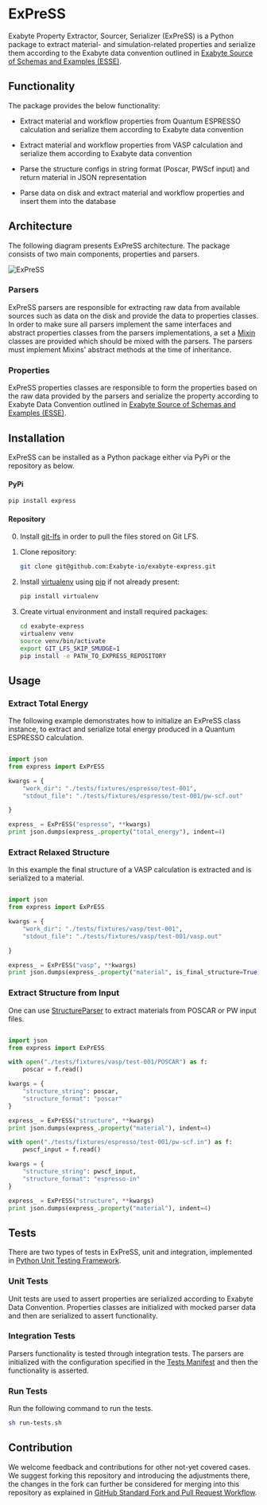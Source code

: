 # ExPreSS

Exabyte Property Extractor, Sourcer, Serializer (ExPreSS) is a Python package to extract material- and simulation-related properties and serialize them according to the Exabyte data convention outlined in [Exabyte Source of Schemas and Examples (ESSE)](https://github.com/Exabyte-io/exabyte-esse). 

## Functionality

The package provides the below functionality:

- Extract material and workflow properties from Quantum ESPRESSO calculation and serialize them according to Exabyte data convention

- Extract material and workflow properties from VASP calculation and serialize them according to Exabyte data convention

- Parse the structure configs in string format (Poscar, PWScf input) and return material in JSON representation

- Parse data on disk and extract material and workflow properties and insert them into the database

## Architecture

The following diagram presents ExPreSS architecture. The package consists of two main components, properties and parsers.

![ExPreSS](https://user-images.githubusercontent.com/10528238/53059542-023a5380-346c-11e9-8f42-5ab018b4f293.png)

### Parsers

ExPreSS parsers are responsible for extracting raw data from available sources such as data on the disk and provide the data to properties classes. In order to make sure all parsers implement the same interfaces and abstract properties classes from the parsers implementations, a set a [Mixin](express/parsers/mixins) classes are provided which should be mixed with the parsers. The parsers must implement Mixins' abstract methods at the time of inheritance.

### Properties

ExPreSS properties classes are responsible to form the properties based on the raw data provided by the parsers and serialize the property according to Exabyte Data Convention outlined in [Exabyte Source of Schemas and Examples (ESSE)](https://github.com/Exabyte-io/exabyte-esse). 

## Installation

ExPreSS can be installed as a Python package either via PyPi or the repository as below.

#### PyPi

```bash
pip install express
```

#### Repository

0. Install [git-lfs](https://help.github.com/articles/installing-git-large-file-storage/) in order to pull the files stored on Git LFS.

1. Clone repository:
    
    ```bash
    git clone git@github.com:Exabyte-io/exabyte-express.git
    ```

2. Install [virtualenv](https://virtualenv.pypa.io/en/stable/) using [pip](https://pip.pypa.io/en/stable/) if not already present:

    ```bash
    pip install virtualenv
    ```

3. Create virtual environment and install required packages:

    ```bash
    cd exabyte-express
    virtualenv venv
    source venv/bin/activate
    export GIT_LFS_SKIP_SMUDGE=1
    pip install -e PATH_TO_EXPRESS_REPOSITORY
    ```

## Usage

### Extract Total Energy

The following example demonstrates how to initialize an ExPreSS class instance, to extract and serialize total energy produced in a Quantum ESPRESSO calculation.

```python

import json
from express import ExPrESS

kwargs = {
    "work_dir": "./tests/fixtures/espresso/test-001",
    "stdout_file": "./tests/fixtures/espresso/test-001/pw-scf.out"

}

express_ = ExPrESS("espresso", **kwargs)
print json.dumps(express_.property("total_energy"), indent=4)

```

### Extract Relaxed Structure

In this example the final structure of a VASP calculation is extracted and is serialized to a material.

```python

import json
from express import ExPrESS

kwargs = {
    "work_dir": "./tests/fixtures/vasp/test-001",
    "stdout_file": "./tests/fixtures/vasp/test-001/vasp.out"

}

express_ = ExPrESS("vasp", **kwargs)
print json.dumps(express_.property("material", is_final_structure=True), indent=4)

```

### Extract Structure from Input

One can use [StructureParser](express/parsers/structure.py) to extract materials from POSCAR or PW input files.

```python

import json
from express import ExPrESS

with open("./tests/fixtures/vasp/test-001/POSCAR") as f:
    poscar = f.read()

kwargs = {
    "structure_string": poscar,
    "structure_format": "poscar"
}

express_ = ExPrESS("structure", **kwargs)
print json.dumps(express_.property("material"), indent=4)

with open("./tests/fixtures/espresso/test-001/pw-scf.in") as f:
    pwscf_input = f.read()

kwargs = {
    "structure_string": pwscf_input,
    "structure_format": "espresso-in"
}

express_ = ExPrESS("structure", **kwargs)
print json.dumps(express_.property("material"), indent=4)

```

## Tests

There are two types of tests in ExPreSS, unit and integration, implemented in [Python Unit Testing Framework](https://docs.python.org/2/library/unittest.html).

### Unit Tests

Unit tests are used to assert properties are serialized according to Exabyte Data Convention. Properties classes are initialized with mocked parser data and then are serialized to assert functionality.

### Integration Tests

Parsers functionality is tested through integration tests. The parsers are initialized with the configuration specified in the [Tests Manifest](./tests/manifest.yaml) and then the functionality is asserted.

### Run Tests

Run the following command to run the tests.

```bash
sh run-tests.sh
```

## Contribution

We welcome feedback and contributions for other not-yet covered cases. We suggest forking this repository and introducing the adjustments there, the changes in the fork can further be considered for merging into this repository as explained in [GitHub Standard Fork and Pull Request Workflow](https://gist.github.com/Chaser324/ce0505fbed06b947d962).
